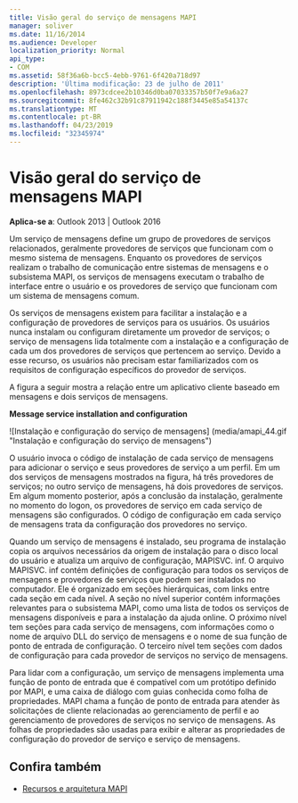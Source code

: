 ```yaml
---
title: Visão geral do serviço de mensagens MAPI
manager: soliver
ms.date: 11/16/2014
ms.audience: Developer
localization_priority: Normal
api_type:
- COM
ms.assetid: 58f36a6b-bcc5-4ebb-9761-6f420a718d97
description: 'Última modificação: 23 de julho de 2011'
ms.openlocfilehash: 8973cdcee2b10346d0ba07033357b50f7e9a6a27
ms.sourcegitcommit: 8fe462c32b91c87911942c188f3445e85a54137c
ms.translationtype: MT
ms.contentlocale: pt-BR
ms.lasthandoff: 04/23/2019
ms.locfileid: "32345974"
---
```

# <a name="mapi-message-service-overview"></a>Visão geral do serviço de mensagens MAPI
  
**Aplica-se a**: Outlook 2013 | Outlook 2016 
  
Um serviço de mensagens define um grupo de provedores de serviços relacionados, geralmente provedores de serviços que funcionam com o mesmo sistema de mensagens. Enquanto os provedores de serviços realizam o trabalho de comunicação entre sistemas de mensagens e o subsistema MAPI, os serviços de mensagens executam o trabalho de interface entre o usuário e os provedores de serviço que funcionam com um sistema de mensagens comum.  
  
Os serviços de mensagens existem para facilitar a instalação e a configuração de provedores de serviços para os usuários. Os usuários nunca instalam ou configuram diretamente um provedor de serviços; o serviço de mensagens lida totalmente com a instalação e a configuração de cada um dos provedores de serviços que pertencem ao serviço. Devido a esse recurso, os usuários não precisam estar familiarizados com os requisitos de configuração específicos do provedor de serviços. 
  
A figura a seguir mostra a relação entre um aplicativo cliente baseado em mensagens e dois serviços de mensagens.
  
**Message service installation and configuration**
  
![Instalação e configuração do serviço de mensagens] (media/amapi_44.gif "Instalação e configuração do serviço de mensagens")
  
O usuário invoca o código de instalação de cada serviço de mensagens para adicionar o serviço e seus provedores de serviço a um perfil. Em um dos serviços de mensagens mostrados na figura, há três provedores de serviços; no outro serviço de mensagens, há dois provedores de serviços. Em algum momento posterior, após a conclusão da instalação, geralmente no momento do logon, os provedores de serviço em cada serviço de mensagens são configurados. O código de configuração em cada serviço de mensagens trata da configuração dos provedores no serviço.
  
Quando um serviço de mensagens é instalado, seu programa de instalação copia os arquivos necessários da origem de instalação para o disco local do usuário e atualiza um arquivo de configuração, MAPISVC. inf. O arquivo MAPISVC. inf contém definições de configuração para todos os serviços de mensagens e provedores de serviços que podem ser instalados no computador. Ele é organizado em seções hierárquicas, com links entre cada seção em cada nível. A seção no nível superior contém informações relevantes para o subsistema MAPI, como uma lista de todos os serviços de mensagens disponíveis e para a instalação da ajuda online. O próximo nível tem seções para cada serviço de mensagens, com informações como o nome de arquivo DLL do serviço de mensagens e o nome de sua função de ponto de entrada de configuração. O terceiro nível tem seções com dados de configuração para cada provedor de serviços no serviço de mensagens. 
  
Para lidar com a configuração, um serviço de mensagens implementa uma função de ponto de entrada que é compatível com um protótipo definido por MAPI, e uma caixa de diálogo com guias conhecida como folha de propriedades. MAPI chama a função de ponto de entrada para atender às solicitações de cliente relacionadas ao gerenciamento de perfil e ao gerenciamento de provedores de serviços no serviço de mensagens. As folhas de propriedades são usadas para exibir e alterar as propriedades de configuração do provedor de serviço e serviço de mensagens. 
  
## <a name="see-also"></a>Confira também

- [Recursos e arquitetura MAPI](mapi-features-and-architecture.md)


